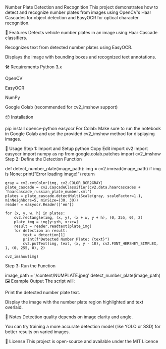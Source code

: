Number Plate Detection and Recognition
This project demonstrates how to detect and recognize number plates from images using OpenCV's Haar Cascades for object detection and EasyOCR for optical character recognition.

📌 Features
Detects vehicle number plates in an image using Haar Cascade classifiers.

Recognizes text from detected number plates using EasyOCR.

Displays the image with bounding boxes and recognized text annotations.

🛠 Requirements
Python 3.x

OpenCV

EasyOCR

NumPy

Google Colab (recommended for cv2_imshow support)

📦 Installation

pip install opencv-python easyocr
For Colab:
Make sure to run the notebook in Google Colab and use the provided cv2_imshow method for displaying images.

📁 Usage
Step 1: Import and Setup
python
Copy
Edit
import cv2
import easyocr
import numpy as np
from google.colab.patches import cv2_imshow
Step 2: Define the Detection Function

def detect_number_plate(image_path):
    img = cv2.imread(image_path)
    if img is None:
        print("Error loading image!")
        return

    gray = cv2.cvtColor(img, cv2.COLOR_BGR2GRAY)
    plate_cascade = cv2.CascadeClassifier(cv2.data.haarcascades + 'haarcascade_russian_plate_number.xml')
    plates = plate_cascade.detectMultiScale(gray, scaleFactor=1.1, minNeighbors=5, minSize=(30, 30))
    reader = easyocr.Reader(['en'])

    for (x, y, w, h) in plates:
        cv2.rectangle(img, (x, y), (x + w, y + h), (0, 255, 0), 2)
        plate_img = img[y:y+h, x:x+w]
        result = reader.readtext(plate_img)
        for detection in result:
            text = detection[1]
            print(f"Detected Number Plate: {text}")
            cv2.putText(img, text, (x, y - 10), cv2.FONT_HERSHEY_SIMPLEX, 1, (0, 255, 0), 2)

    cv2_imshow(img)
Step 3: Run the Function

image_path = '/content/NUMPLATE.jpeg'
detect_number_plate(image_path)
🖼 Example Output
The script will:

Print the detected number plate text.

Display the image with the number plate region highlighted and text overlaid.

📌 Notes
Detection quality depends on image clarity and angle.

You can try training a more accurate detection model (like YOLO or SSD) for better results on varied images.

📄 License
This project is open-source and available under the MIT Licence

